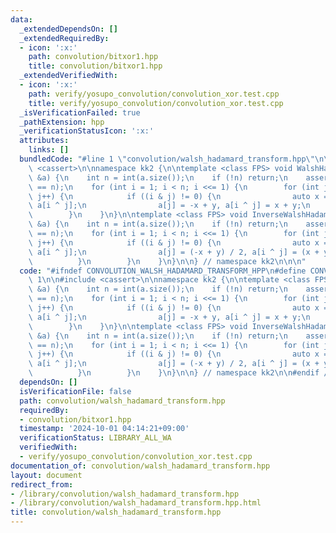```yaml
---
data:
  _extendedDependsOn: []
  _extendedRequiredBy:
  - icon: ':x:'
    path: convolution/bitxor1.hpp
    title: convolution/bitxor1.hpp
  _extendedVerifiedWith:
  - icon: ':x:'
    path: verify/yosupo_convolution/convolution_xor.test.cpp
    title: verify/yosupo_convolution/convolution_xor.test.cpp
  _isVerificationFailed: true
  _pathExtension: hpp
  _verificationStatusIcon: ':x:'
  attributes:
    links: []
  bundledCode: "#line 1 \"convolution/walsh_hadamard_transform.hpp\"\n\n\n\n#include\
    \ <cassert>\n\nnamespace kk2 {\n\ntemplate <class FPS> void WalshHadamardTransform(FPS\
    \ &a) {\n    int n = int(a.size());\n    if (!n) return;\n    assert((n & -n)\
    \ == n);\n    for (int i = 1; i < n; i <<= 1) {\n        for (int j = 0; j < n;\
    \ j++) {\n            if ((i & j) != 0) {\n                auto x = a[j], y =\
    \ a[i ^ j];\n                a[j] = -x + y, a[i ^ j] = x + y;\n            }\n\
    \        }\n    }\n}\n\ntemplate <class FPS> void InverseWalshHadamardTransform(FPS\
    \ &a) {\n    int n = int(a.size());\n    if (!n) return;\n    assert((n & -n)\
    \ == n);\n    for (int i = 1; i < n; i <<= 1) {\n        for (int j = 0; j < n;\
    \ j++) {\n            if ((i & j) != 0) {\n                auto x = a[j], y =\
    \ a[i ^ j];\n                a[j] = (-x + y) / 2, a[i ^ j] = (x + y) / 2;\n  \
    \          }\n        }\n    }\n}\n\n} // namespace kk2\n\n\n"
  code: "#ifndef CONVOLUTION_WALSH_HADAMARD_TRANSFORM_HPP\n#define CONVOLUTION_WALSH_HADAMARD_TRANSFORM_HPP\
    \ 1\n\n#include <cassert>\n\nnamespace kk2 {\n\ntemplate <class FPS> void WalshHadamardTransform(FPS\
    \ &a) {\n    int n = int(a.size());\n    if (!n) return;\n    assert((n & -n)\
    \ == n);\n    for (int i = 1; i < n; i <<= 1) {\n        for (int j = 0; j < n;\
    \ j++) {\n            if ((i & j) != 0) {\n                auto x = a[j], y =\
    \ a[i ^ j];\n                a[j] = -x + y, a[i ^ j] = x + y;\n            }\n\
    \        }\n    }\n}\n\ntemplate <class FPS> void InverseWalshHadamardTransform(FPS\
    \ &a) {\n    int n = int(a.size());\n    if (!n) return;\n    assert((n & -n)\
    \ == n);\n    for (int i = 1; i < n; i <<= 1) {\n        for (int j = 0; j < n;\
    \ j++) {\n            if ((i & j) != 0) {\n                auto x = a[j], y =\
    \ a[i ^ j];\n                a[j] = (-x + y) / 2, a[i ^ j] = (x + y) / 2;\n  \
    \          }\n        }\n    }\n}\n\n} // namespace kk2\n\n#endif // CONVOLUTION_WALSH_HADAMARD_TRANSFORM_HPP\n"
  dependsOn: []
  isVerificationFile: false
  path: convolution/walsh_hadamard_transform.hpp
  requiredBy:
  - convolution/bitxor1.hpp
  timestamp: '2024-10-01 04:14:21+09:00'
  verificationStatus: LIBRARY_ALL_WA
  verifiedWith:
  - verify/yosupo_convolution/convolution_xor.test.cpp
documentation_of: convolution/walsh_hadamard_transform.hpp
layout: document
redirect_from:
- /library/convolution/walsh_hadamard_transform.hpp
- /library/convolution/walsh_hadamard_transform.hpp.html
title: convolution/walsh_hadamard_transform.hpp
---
```

